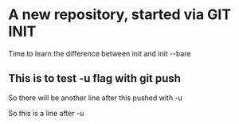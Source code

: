 # A new repository, started via GIT INIT

Time to learn the difference between init and init --bare 

## This is to test -u flag with git push

So there will be another line after this pushed with -u

So this is a line after -u
